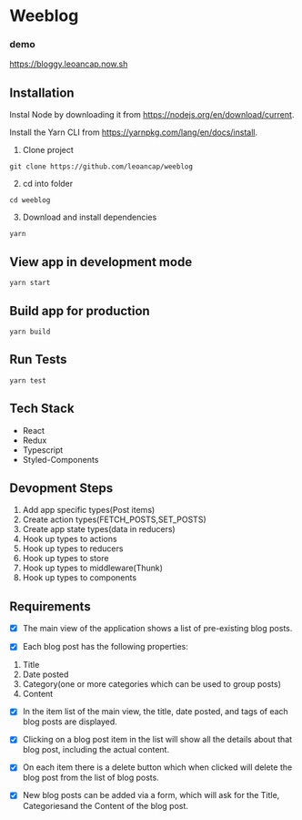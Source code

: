 # Weeblog  

### demo 

https://bloggy.leoancap.now.sh

## Installation

Instal Node by downloading it from https://nodejs.org/en/download/current.

Install the Yarn CLI from https://yarnpkg.com/lang/en/docs/install.

1. Clone project

```
git clone https://github.com/leoancap/weeblog
```

2. cd into folder

```
cd weeblog
```

3. Download and install dependencies

```
yarn
```

## View app in development mode

```
yarn start
```

## Build app for production

```
yarn build
```

## Run Tests

```
yarn test
```

## Tech Stack

- React
- Redux
- Typescript
- Styled-Components

## Devopment Steps

1. Add app specific types(Post items)
2. Create action types(FETCH_POSTS,SET_POSTS)
3. Create app state types(data in reducers)
4. Hook up types to actions
5. Hook up types to reducers
6. Hook up types to store
7. Hook up types to middleware(Thunk)
8. Hook up types to components

## Requirements

- [x] The main view of the application shows a list of pre-existing blog posts.

- [x] Each blog post has the following properties:
1. Title
2. Date posted
3. Category(one or more categories which can be used to group posts)
4. Content

- [x] In the item list of the main view, the title, date posted, and tags of each blog posts are
displayed.

- [x] Clicking on a blog post item in the list will show all the details about that blog post, including
the actual content.

- [x] On each item there is a delete button which when clicked will delete the blog post from the list of 
blog posts.

- [x] New blog posts can be added via a form, which will ask for the Title, Categoriesand the Content of
the blog post.
